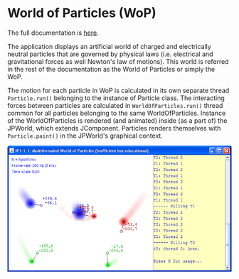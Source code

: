 # World of Particles (WoP)

The full documentation is [here](https://complabs.github.io/WoP).

The application displays an artificial world of charged and electrically neutral particles that are governed by physical laws (i.e. electrical and gravitational forces as well Newton's law of motions). This world is referred in the rest of the documentation as the World of Particles or simply the WoP.

The motion for each particle in WoP is calculated in its own separate thread `Particle.run()` belonging to the instance of Particle class. The interacting forces between particles are calculated in `WorldOfParticles.run()` thread common for all particles belonging to the same WorldOfParticles. Instance of the WorldOfParticles is rendered (and animated) inside (as a part of) the JPWorld, which extends JComponent. Particles renders themselves with `Particle.paint()` in the JPWorld's graphical context.

![screenshot](docs/wopApp.png)
